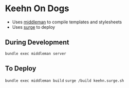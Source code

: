 Keehn On Dogs
===========

* Uses [middleman](https://middlemanapp.com/) to compile templates and stylesheets
* Uses [surge](http://surge.sh) to deploy

## During Development

`bundle exec middleman server`

## To Deploy

`bundle exec middleman build`
`surge /build keehn.surge.sh`
